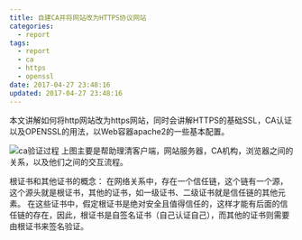 ```yaml
---
title: 自建CA并将网站改为HTTPS协议网站
categories:
  - report
tags:
  - report
  - ca
  - https
  - openssl
date: 2017-04-27 23:48:16
updated: 2017-04-27 23:48:16
---
```


本文讲解如何将http网站改为https网站，同时会讲解HTTPS的基础SSL，CA认证以及OPENSSL的用法，以Web容器apache2的一些基本配置。

![ca验证过程](1.png)
上图主要是帮助理清客户端，网站服务器，CA机构，浏览器之间的关系，以及他们之间的交互流程。


根证书和其他证书的概念：
在网络关系中，存在一个信任链，这个链有一个源，这个源头就是根证书，其他的证书，如一级证书、二级证书就是信任链的其他元素。
在这些证书中，假定根证书是绝对安全且值得信任的，这样才能有后面的信任链的存在，因此，根证书是自签名证书（自己认证自己），而其他的证书则需要由根证书来签名验证。

